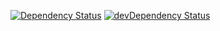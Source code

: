 [![Dependency Status](https://david-dm.org/dragonprojects/sharaal.svg)](https://david-dm.org/dragonprojects/sharaal)
[![devDependency Status](https://david-dm.org/dragonprojects/sharaal/dev-status.svg)](https://david-dm.org/dragonprojects/sharaal#info=devDependencies)
